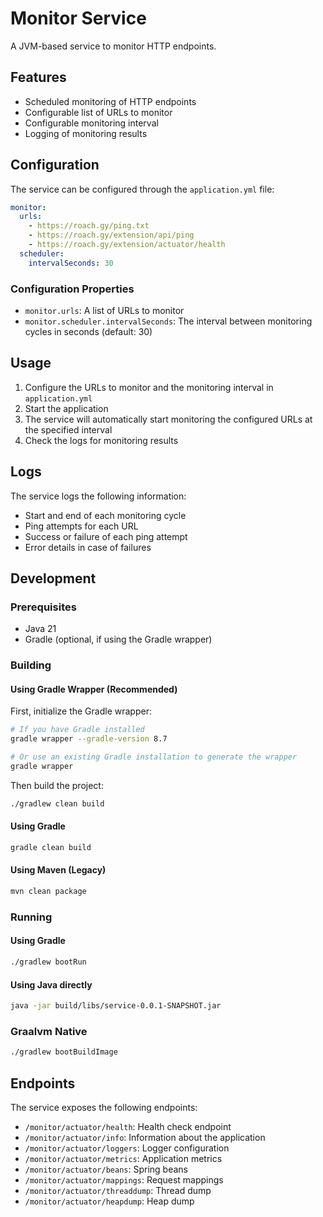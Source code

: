 # Monitor Service

A JVM-based service to monitor HTTP endpoints.

## Features

- Scheduled monitoring of HTTP endpoints
- Configurable list of URLs to monitor
- Configurable monitoring interval
- Logging of monitoring results

## Configuration

The service can be configured through the `application.yml` file:

```yaml
monitor:
  urls:
    - https://roach.gy/ping.txt
    - https://roach.gy/extension/api/ping
    - https://roach.gy/extension/actuator/health
  scheduler:
    intervalSeconds: 30
```

### Configuration Properties

- `monitor.urls`: A list of URLs to monitor
- `monitor.scheduler.intervalSeconds`: The interval between monitoring cycles in seconds (default: 30)

## Usage

1. Configure the URLs to monitor and the monitoring interval in `application.yml`
2. Start the application
3. The service will automatically start monitoring the configured URLs at the specified interval
4. Check the logs for monitoring results

## Logs

The service logs the following information:

- Start and end of each monitoring cycle
- Ping attempts for each URL
- Success or failure of each ping attempt
- Error details in case of failures

## Development

### Prerequisites

- Java 21
- Gradle (optional, if using the Gradle wrapper)

### Building

#### Using Gradle Wrapper (Recommended)

First, initialize the Gradle wrapper:

```bash
# If you have Gradle installed
gradle wrapper --gradle-version 8.7

# Or use an existing Gradle installation to generate the wrapper
gradle wrapper
```

Then build the project:

```bash
./gradlew clean build
```

#### Using Gradle

```bash
gradle clean build
```

#### Using Maven (Legacy)

```bash
mvn clean package
```

### Running

#### Using Gradle

```bash
./gradlew bootRun
```

#### Using Java directly

```bash
java -jar build/libs/service-0.0.1-SNAPSHOT.jar
```

### Graalvm Native

```bash 
./gradlew bootBuildImage
```
## Endpoints

The service exposes the following endpoints:

- `/monitor/actuator/health`: Health check endpoint
- `/monitor/actuator/info`: Information about the application
- `/monitor/actuator/loggers`: Logger configuration
- `/monitor/actuator/metrics`: Application metrics
- `/monitor/actuator/beans`: Spring beans
- `/monitor/actuator/mappings`: Request mappings
- `/monitor/actuator/threaddump`: Thread dump
- `/monitor/actuator/heapdump`: Heap dump
